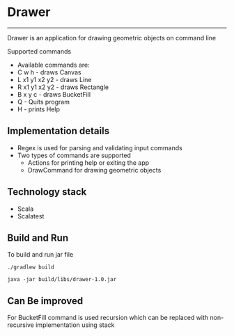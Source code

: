 # Drawer
-----------

Drawer is an application for drawing geometric objects on command line 

Supported commands
* Available commands are:
* C w h - draws Canvas
* L x1 y1 x2 y2  - draws Line
* R x1 y1 x2 y2 - draws Rectangle
* B x y c - draws BucketFill
* Q - Quits program
* H - prints Help

Implementation details
-----------

* Regex is used for parsing and validating input commands
* Two types of commands are supported 
    * Actions for printing help or exiting the app
    * DrawCommand for drawing geometric objects
    


Technology stack
-----------

* Scala
* Scalatest

Build and Run
-----------

To build and run jar file

`./gradlew build`

`java -jar build/libs/drawer-1.0.jar `

Can Be improved 
-----------
For BucketFill command is used recursion which can be replaced with non-recursive implementation using stack  
